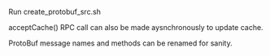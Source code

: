 Run create_protobuf_src.sh


acceptCache() RPC call can also be made aysnchronously to update cache.

ProtoBuf message names and methods can be renamed for sanity.